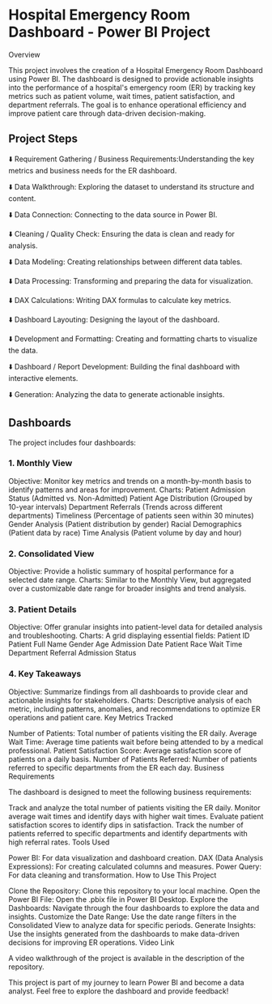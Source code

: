 # Hospital Emergency Room Dashboard - Power BI Project
Overview

This project involves the creation of a Hospital Emergency Room Dashboard using Power BI. The dashboard is designed to provide actionable insights into the performance of a hospital's emergency room (ER) by tracking key metrics such as patient volume, wait times, patient satisfaction, and department referrals. The goal is to enhance operational efficiency and improve patient care through data-driven decision-making.

## Project Steps   

⬇️ Requirement Gathering / Business Requirements:Understanding the key metrics and business needs for the ER dashboard.

⬇️ Data Walkthrough: Exploring the dataset to understand its structure and content.

⬇️ Data Connection: Connecting to the data source in Power BI.

⬇️  Cleaning / Quality Check: Ensuring the data is clean and ready for analysis.

⬇️ Data Modeling: Creating relationships between different data tables.

⬇️ Data Processing: Transforming and preparing the data for visualization.

⬇️ DAX Calculations: Writing DAX formulas to calculate key metrics.

⬇️ Dashboard Layouting: Designing the layout of the dashboard.

⬇️  Development and Formatting: Creating and formatting charts to visualize the data.

⬇️ Dashboard / Report Development: Building the final dashboard with interactive elements.

⬇️  Generation: Analyzing the data to generate actionable insights.

## Dashboards

The project includes four dashboards:

### 1. Monthly View

Objective: Monitor key metrics and trends on a month-by-month basis to identify patterns and areas for improvement.
Charts:
Patient Admission Status (Admitted vs. Non-Admitted)
Patient Age Distribution (Grouped by 10-year intervals)
Department Referrals (Trends across different departments)
Timeliness (Percentage of patients seen within 30 minutes)
Gender Analysis (Patient distribution by gender)
Racial Demographics (Patient data by race)
Time Analysis (Patient volume by day and hour)

### 2. Consolidated View

Objective: Provide a holistic summary of hospital performance for a selected date range.
Charts: Similar to the Monthly View, but aggregated over a customizable date range for broader insights and trend analysis.

### 3. Patient Details

Objective: Offer granular insights into patient-level data for detailed analysis and troubleshooting.
Charts:
A grid displaying essential fields:
Patient ID
Patient Full Name
Gender
Age
Admission Date
Patient Race
Wait Time
Department Referral
Admission Status

### 4. Key Takeaways

Objective: Summarize findings from all dashboards to provide clear and actionable insights for stakeholders.
Charts: Descriptive analysis of each metric, including patterns, anomalies, and recommendations to optimize ER operations and patient care.
Key Metrics Tracked

Number of Patients: Total number of patients visiting the ER daily.
Average Wait Time: Average time patients wait before being attended to by a medical professional.
Patient Satisfaction Score: Average satisfaction score of patients on a daily basis.
Number of Patients Referred: Number of patients referred to specific departments from the ER each day.
Business Requirements

The dashboard is designed to meet the following business requirements:

Track and analyze the total number of patients visiting the ER daily.
Monitor average wait times and identify days with higher wait times.
Evaluate patient satisfaction scores to identify dips in satisfaction.
Track the number of patients referred to specific departments and identify departments with high referral rates.
Tools Used

Power BI: For data visualization and dashboard creation.
DAX (Data Analysis Expressions): For creating calculated columns and measures.
Power Query: For data cleaning and transformation.
How to Use This Project

Clone the Repository: Clone this repository to your local machine.
Open the Power BI File: Open the .pbix file in Power BI Desktop.
Explore the Dashboards: Navigate through the four dashboards to explore the data and insights.
Customize the Date Range: Use the date range filters in the Consolidated View to analyze data for specific periods.
Generate Insights: Use the insights generated from the dashboards to make data-driven decisions for improving ER operations.
Video Link

A video walkthrough of the project is available in the description of the repository.

This project is part of my journey to learn Power BI and become a data analyst. Feel free to explore the dashboard and provide feedback!

